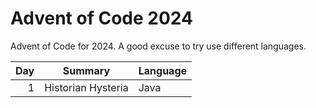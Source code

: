 # Advent of Code 2024

Advent of Code for 2024. A good excuse to try use different languages.

| Day | Summary            | Language |
|----:|--------------------|----------|
|   1 | Historian Hysteria | Java     |

